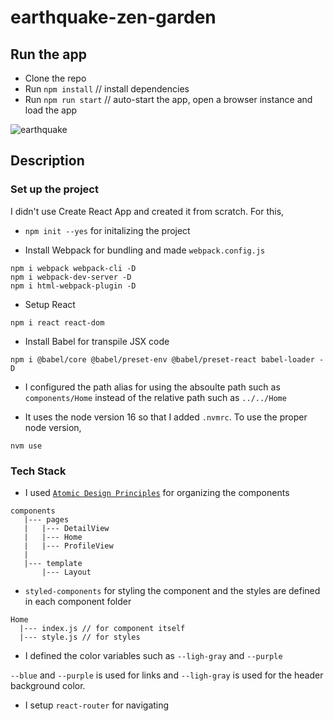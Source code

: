 # earthquake-zen-garden

## Run the app

- Clone the repo
- Run `npm install` // install dependencies
- Run `npm run start` // auto-start the app, open a browser instance and load the app

![earthquake](https://user-images.githubusercontent.com/43288800/161840795-7db59d0f-1ffd-401a-bd0c-c18c299d4752.gif)

## Description

### Set up the project

I didn't use Create React App and created it from scratch.
For this,

- `npm init --yes` for initalizing the project

- Install Webpack for bundling and made `webpack.config.js`

```
npm i webpack webpack-cli -D
npm i webpack-dev-server -D
npm i html-webpack-plugin -D
```

- Setup React

```
npm i react react-dom
```

- Install Babel for transpile JSX code

```
npm i @babel/core @babel/preset-env @babel/preset-react babel-loader -D
```

- I configured the path alias for using the absoulte path such as `components/Home` instead of the relative path such as `../../Home`

- It uses the node version 16 so that I added `.nvmrc`. To use the proper node version,

```
nvm use
```

### Tech Stack

- I used [`Atomic Design Principles`](https://atomicdesign.bradfrost.com/chapter-2/) for organizing the components

```
components
   |--- pages
   |   |--- DetailView
   |   |--- Home
   |   |--- ProfileView
   |
   |--- template
       |--- Layout
```

- `styled-components` for styling the component and the styles are defined in each component folder

```
Home
  |--- index.js // for component itself
  |--- style.js // for styles
```

- I defined the color variables such as `--ligh-gray` and `--purple`

`--blue` and `--purple` is used for links and `--ligh-gray` is used for the header background color.

- I setup `react-router` for navigating
